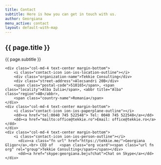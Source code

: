 ```yaml
---
title: Contact
subtitle: Here is how you can get in touch with us.
author: Georgiana
menu_active: contact
layout: default-with-map
---
```


<div class="w-100 text-center mt-4 pt-4">
  <h2 class="section-intro-title">{{ page.title }}</h2>
  <p>{{ page.subtitle }}</p>
</div>

  <div class="row">

    <div class="col-md-4 text-center margin-bottom">
        <i class="contact-icon ion-ios-location-outline"></i>
        <div class="organization-name">Tekkie Consulting</div>
        <div class="street-address">Alecsandri 20B</div>  
        <span class="postal-code">510165</span>, <span class="locality">Alba Iulia</span>, <abbr title="Alba" class="region">AB</abbr>,
        <span class="country-name">Romania</span>
    </div>
    <div class="col-md-4 text-center margin-bottom">
        <i class="contact-icon ion-ios-paperplane-outline"></i>
        <dd><a href="tel:0040 745 522548"> Tel: 0040 745 522548</a></dd>
        <dd><a href="mailto:office@tekkie.ro">Email: office@tekkie.ro</a></dd>
    </div>
    <div class="col-md-4 text-center margin-bottom">
        <i class="contact-icon ion-ios-person-outline"></i>
          <div><a class="fn url" href="https://tekkie.me/">Georgiana Gligor</a>,<br> CEO of   <span class="org vcard"><span class="url fn org" rel="group">Tekkie Consulting</span></span></div>
          <dd><a href="skype:georgiana.beju?chat">Chat on Skype</a></dd>
    </div>
  </div>

<div class="container"><div id="map"></div></div>
